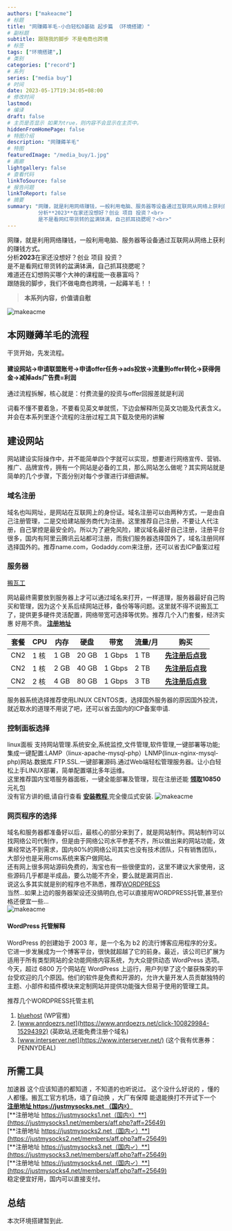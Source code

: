 ```yaml
---
authors: ["makeacme"]
# 标题
title: "网赚薅羊毛-小白轻松0基础 起步篇 （环境搭建）"
# 副标题
subtitle: 跟随我的脚步 不是电商也跨境
# 标签
tags: ["环境搭建",]
# 类别
categories: ["record"]
# 系列
series: ["media buy"]
# 时间
date: 2023-05-17T19:34:05+08:00
# 修改时间
lastmod:
# 编译
draft: false
# 主页是否显示 如果为true，则内容不会显示在主页中。
hiddenFromHomePage: false
# 特图介绍
description: "网赚薅羊毛"
# 特图
featuredImage: "/media_buy/1.jpg"
# 画廊
lightgallery: false
# 查看代码
linkToSource: false
# 报告问题
linkToReport: false
# 摘要
summary: "网赚，就是利用网络赚钱，一般利用电脑、服务器等设备通过互联网从网络上获利的赚钱方式。<br>
          分析**2023**在家还没想好？创业 项目 投资？<br>
          是不是看网红带货转的盆满钵满，自己抓耳挠腮呢？<br>"
---
```



网赚，就是利用网络赚钱，一般利用电脑、服务器等设备通过互联网从网络上获利的赚钱方式。<br>
分析**2023**在家还没想好？创业 项目 投资？<br>
是不是看网红带货转的盆满钵满，自己抓耳挠腮呢？<br>
难道还在幻想购买哪个大神的课程能一夜暴富吗？<br>
跟随我的脚步，我们不做电商也跨境，一起薅羊毛！！<br>
> **本系列内容，价值请自慰**
<!-- 图片 -->
![makeacme](/Media_buy/2.jpg)



## 本网赚薅羊毛的流程
干货开始，先发流程。
<br><br>
**建设网站→申请联盟账号→申请offer任务→ads投放→流量到offer转化→获得佣金→减掉ads广告费=利润**<br><br>
通过流程拆解，核心就是：付费流量的投资与offer回报差就是利润

词看不懂不要着急，不要看见英文单就慌，下边会解释所见英文功能及代表含义。并会在本系列里逐个流程的注册过程工具下载及使用的讲解<br>

## 建设网站 
网站建设实际操作中，并不能简单四个字就可以实现，想要进行网络宣传、营销、推广、品牌宣传，拥有一个网站是必备的工具，那么网站怎么做呢？其实网站就是简单的几个步骤，下面分别对每个步骤进行详细讲解。

### 域名注册
域名也叫网址，是网站在互联网上的身份证。域名注册可以由两种方式，一是由自己注册管理，二是交给建站服务商代为注册。这里推荐自己注册，不要让人代注册，自己掌控是最安全的。所以为了避免风险，建议域名最好自己注册，注册平台很多，国内有阿里云腾讯云站都可注册，而我们服务器选择国外了，域名注册同样选择国外的。推荐name.com，Godaddy.com来注册，还可以省去ICP备案过程

### 服务器
[搬瓦工](https://bwh81.net/aff.php?aff=71114)

网站最终需要放到服务器上才可以通过域名来打开，一样道理，服务器最好自己购买和管理，因为这个关系后续网站迁移，备份等等问题。这里就不得不说搬瓦工了，提供更多硬件灵活配置，网络带宽可选择等优势。推荐几个入门套餐，经济实惠 好用不贵。
[**注册地址**](https://bwh81.net/aff.php?aff=71114)

| 套餐 | CPU | 内存 | 硬盘 | 带宽 |流量/月| 购买 |
| --- | --- | --- | --- | --- | --- | ------ |
| CN2 | 1 核 | 1 GB | 20 GB | 1 Gbps | 1 TB | [**先注册后点我**](https://bwh81.net/cart.php?a=confproduct&i=0) |
| CN2 | 1 核 | 2 GB | 40 GB | 1 Gbps | 2 TB | [**先注册后点我**](https://bwh81.net/cart.php?a=confproduct&i=1) |
| CN2 | 2 核 | 4 GB | 80 GB | 1 Gbps | 3 TB | [**先注册后点我**](https://bwh81.net/cart.php?a=confproduct&i=2) |

服务器系统选择推荐使用LINUX CENTOS类，选择国外服务器的原因国外投流，就近取水的道理不用说了吧，还可以省去国内的ICP备案申请.

### 控制面板选择
linux面板 支持网站管理.系统安全,系统监控,文件管理,软件管理,一键部署等功能;集成一键配置:LAMP（linux-apache-mysql-php）LNMP(linux-nginx-mysql-php)网站.数据库.FTP.SSL.一键部署源码.通过Web端轻松管理服务器。让小白轻松上手LINUX部署，简单配置堪比多年运维。<br>
这里推荐国内宝塔服务器面板，一键全能部署及管理，现在注册还能
[**领取**](https://justmysocks.net/members/aff.php?aff=25649)**10850**元礼包<br>
没有官方讲的细,请自行查看
[**安装教程**](https://www.bt.cn/bbs/thread-79460-1-1.html),完全傻瓜式安装.
![makeacme](https://www.bt.cn/bbs/data/attachment/forum/202111/23/145513rwtt7c57ssod7ucm.jpg)

### 网页程序的选择
域名和服务器都准备好以后，最核心的部分来到了，就是网站制作。网站制作可以找网络公司代制作，但是由于网络公司水平参差不齐，所以做出来的网站功能，效果经常达不到需求，国内80%的网络公司其实也没有技术团队，只有销售团队，大部分也是采用cms系统来客户做网站。<br>
还有网上很多网站源码免费的，淘宝也有一些很便宜的，这里不建议大家使用，这些源码几乎都是半成品，要么功能不齐全，要么就是漏洞百出．<br>
说这么多其实就是别的程序也不熟悉，推荐[WORDPRESS](https://wordpress.com/zh-cn/)<br>
当然...如果上边的服务器架设还没搞明白,也可以直接用WORDPRESS托管,甚至价格还便宜一些...<br>
![makeacme](https://en-blog.files.wordpress.com/2023/05/stats-page-blog-image-2-1.jpg)
#### WordPress 托管解释
WordPress 的创建始于 2003 年，是一个名为 b2 的流行博客应用程序的分支。它进一步发展成为一个博客平台，很快就超越了它的前身。最近，该公司已扩展为适用于所有类型网站的全功能网络内容系统，为大众提供动态 WordPress 选项。今天，超过 6800 万个网站在 WordPress 上运行，用户列举了这个屡获殊荣的平台受欢迎的几个原因。他们的软件是免费和开源的，允许大量开发人员贡献独特的主题、小部件和插件模块来定制网站并提供功能强大但易于使用的管理工具。

推荐几个WORDPRESS托管主机
1. [bluehost](https://www.bluehost.com/) (WP官推)
2. [www.anrdoezrs.net](https://www.anrdoezrs.net/click-100829984-15294392) (英欧站,还能免费注册个域名)
3. [www.interserver.net](https://www.interserver.net/) (这个我有优惠券：PENNYDEAL)

## 所需工具
加速器 这个应该知道的都知道 ，不知道的也听说过。
这个没什么好说的 ，懂的人都懂。搬瓦工官方机场，墙了自动换 ，大厂有保障 能退能换打不开试下一个<br>
[**注册地址  https://justmysocks.net （国内☓）**](https://justmysocks.net/members/aff.php?aff=25649)<br>
[**注册地址  https://justmysocks1.net（国内☓）**](https://justmysocks1.net/members/aff.php?aff=25649)<br>
[**注册地址  https://justmysocks2.net（国内✓）**](https://justmysocks2.net/members/aff.php?aff=25649)<br>
[**注册地址  https://justmysocks3.net（国内✓）**](https://justmysocks3.net/members/aff.php?aff=25649)<br>
[**注册地址  https://justmysocks4.net（国内✓）**](https://justmysocks4.net/members/aff.php?aff=25649)<br>
稳定便宜好用，国内可以直接支付。



## 总结

本次环境搭建暂到此.
